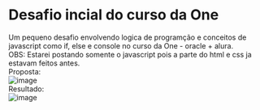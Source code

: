 # Desafio incial do curso da One 
Um pequeno desafio envolvendo logica de programção e conceitos de javascript como if, else e console no curso da One - oracle + alura. 
<br> OBS: Estarei postando somente o javascript pois a parte do html e css ja estavam feitos antes. 
<br> Proposta: <br> ![image](https://github.com/user-attachments/assets/bbce7ee7-3730-4832-b1a1-e3a3e6410ade)
<br> Resultado: <br> ![image](https://github.com/user-attachments/assets/e861eb13-2c39-4dab-a83b-adc5f4deb07c)

